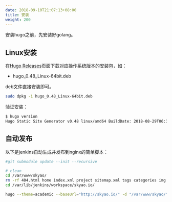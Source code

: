```yaml
---
date: 2018-09-10T21:07:13+08:00
title: 安装
weight: 200
---
```


安装hugo之前，先安装好golang。

## Linux安装

在[Hugo Releases](https://github.com/spf13/hugo/releases)页面下载对应操作系统版本的安装包，如：

- hugo_0.48_Linux-64bit.deb

deb文件直接安装即可。

```bash
sudo dpkg -i hugo_0.48_Linux-64bit.deb 
```

验证安装：

```bash
$ hugo version
Hugo Static Site Generator v0.48 linux/amd64 BuildDate: 2018-08-29T06:33:51Z
```

## 自动发布

以下是jenkins自动生成并发布到nginx的简单脚本：

```bash
#git submodule update --init --recursive

# clean 
cd /var/www/skyao/
rm -rf 404.html home index.xml project sitemap.xml tags categories img js publication site.webmanifest talk files index.html post publication_types styles.css
cd /var/lib/jenkins/workspace/skyao.io/

hugo --theme=academic --baseUrl="http://skyao.io/" -d "/var/www/skyao/"
```

